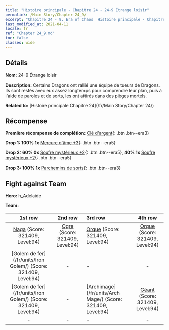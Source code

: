 ```yaml
---
title: "Histoire principale - Chapitre 24 - 24-9 Étrange loisir"
permalink: /Main Story/Chapter 24_9/
excerpt: "Chapitre 24 - 9. Era of Chaos  Histoire principale - Chapitre 24_9. 24-9 Étrange loisir"
last_modified_at: 2021-04-11
locale: fr
ref: "Chapter 24_9.md"
toc: false
classes: wide
---
```


## Détails

 **Nom:** 24-9 Étrange loisir

 **Description:** Certains Dragons ont rallié une équipe de tueurs de Dragons. Ils sont restés avec eux assez longtemps pour comprendre leur plan, puis à l'aide de paroles et de sorts, les ont attirés dans des pièges mortels.

 **Related to:** [Histoire principale Chapitre 24](/fr/Main Story/Chapter 24/)

## Récompense

 **Première récompense de complétion:** [Clé d'argent](/fr/Items/con_693/){: .btn .btn--era3}

 **Drop 1:** **100% 1x** [Mercure d'âme +3](/fr/Items/mat_84/){: .btn .btn--era5}

 **Drop 2:** **60% 0x** [Soufre mystérieux +2](/fr/Items/mat_78/){: .btn .btn--era5}, **40% 1x** [Soufre mystérieux +2](/fr/Items/mat_78/){: .btn .btn--era5}

 **Drop 3:** **100% 1x** [Parchemins de sorts](/fr/Items/con_694/){: .btn .btn--era3}


## Fight against Team
 **Hero:** h_Adelaide

 **Team:**


  | 1st row | 2nd row | 3rd row | 4th row |
  |:----:|:----:|:----|:----:|
  | [Naga](/fr/units/Naga/) (Score: 321409, Level:94)  | [Ogre](/fr/units/Ogre/) (Score: 321409, Level:94)  | [Orque](/fr/units/Orc/) (Score: 321409, Level:94)  | [Orque](/fr/units/Orc/) (Score: 321409, Level:94)  |
  | [Golem de fer](/fr/units/Iron Golem/) (Score: 321409, Level:94)  | - | - | - |
  | [Golem de fer](/fr/units/Iron Golem/) (Score: 321409, Level:94)  | - | [Archimage](/fr/units/Arch Mage/) (Score: 321409, Level:94)  | [Géant](/fr/units/Giant/) (Score: 321409, Level:94)  |
  | - | - | - | - |


